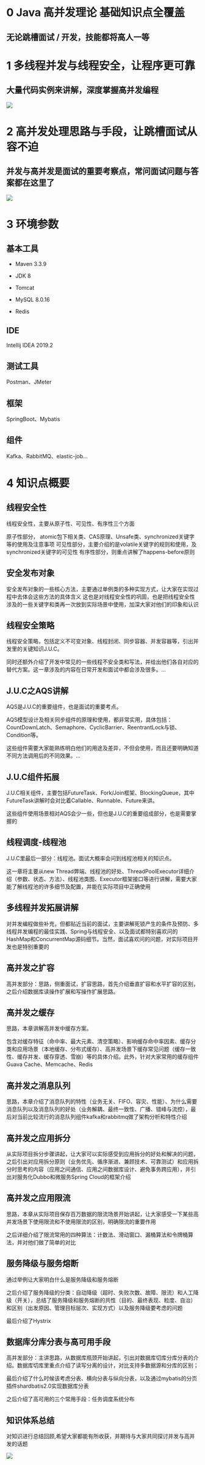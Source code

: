 # 0 Java 高并发理论 基础知识点全覆盖
## 无论跳槽面试 / 开发，技能都将高人一等


# 1 多线程并发与线程安全，让程序更可靠
## 大量代码实例来讲解，深度掌握高并发编程

![](https://upload-images.jianshu.io/upload_images/4685968-6fc1465c0b063ef8.png?imageMogr2/auto-orient/strip%7CimageView2/2/w/1240)

# 2 高并发处理思路与手段，让跳槽面试从容不迫

## 并发与高并发是面试的重要考察点，常问面试问题与答案都在这里了

![](https://upload-images.jianshu.io/upload_images/4685968-7fd306f9bc9b4bec.png?imageMogr2/auto-orient/strip%7CimageView2/2/w/1240)

# 3 环境参数

## 基本工具 

- Maven 3.3.9

- JDK 8

- Tomcat

- MySQL 8.0.16

- Redis 

## IDE
Intellij IDEA 2019.2

## 测试工具 
Postman、JMeter

## 框架 
SpringBoot、Mybatis 

## 组件 
Kafka、RabbitMQ、elastic-job...

# 4 知识点概要

## 线程安全性
线程安全性，主要从原子性、可见性、有序性三个方面

原子性部分，   atomic包下相关类、CAS原理、Unsafe类、synchronized关键字等的使用及注意事项
可见性部分，主要介绍的是volatile关键字的规则和使用，及synchronized关键字的可见性
有序性部分，则重点讲解了happens-before原则

## 安全发布对象
安全发布对象的一些核心方法，主要通过单例类的多种实现方式，让大家在实现过程中去体会这些方法的具体含义
这也是对线程安全性的巩固，也是把线程安全性涉及的一些关键字和类再一次放到实际场景中使用，加深大家对他们的印象和认识

## 线程安全策略
线程安全策略，包括定义不可变对象、线程封闭、同步容器、并发容器等，引出并发里的关键知识J.U.C。

同时还额外介绍了开发中常见的一些线程不安全类和写法，并给出他们各自对应的替代方案。这一章涉及的内容在日常开发和面试中都会涉及很多。...

## J.U.C之AQS讲解
AQS是J.U.C的重要组件，也是面试的重要考点。

AQS模型设计及相关同步组件的原理和使用，都非常实用，具体包括：CountDownLatch、Semaphore、CyclicBarrier、ReentrantLock与锁、Condition等。

这些组件需要大家能熟练明白他们的用途及差异，不但会使用，而且还要明确知道不同方法调用后的不同效果。...

##  J.U.C组件拓展
J.U.C相关组件，主要包括FutureTask、Fork/Join框架、BlockingQueue，其中FutureTask讲解时会对比着Callable、Runnable、Future来讲。

这些组件使用场景相对AQS会少一些，但也是J.U.C的重要组成部分，也是需要掌握的

## 线程调度-线程池
J.U.C里最后一部分：线程池。面试大概率会问到线程池相关的知识点。

这一章将主要从new Thread弊端、线程池的好处、ThreadPoolExecutor详细介绍（参数、状态、方法）、线程池类图、Executor框架接口等进行讲解，需要大家能了解线程池的许多细节及配置，并能在实际项目中正确使用


## 多线程并发拓展讲解
对并发编程做些补充，但都贴近当前的面试，主要讲解死锁产生的条件及预防、多线程并发编程的最佳实践、Spring与线程安全、以及面试都特别喜欢问的HashMap和ConcurrentMap源码细节。当然，面试喜欢问的问题，对实际项目开发也是特别重要的


## 高并发之扩容
高并发部分：思路，侧重面试，扩容思路，首先介绍垂直扩容和水平扩容的区别，之后介绍数据库读操作扩展和写操作扩展思路。

## 高并发之缓存
思路，本章讲解高并发中缓存方案。

包含对缓存特征（命中率、最大元素、清空策略）、影响缓存命中率因素、缓存分类和应用场景（本地缓存、分布式缓存）、高并发场景下缓存常见问题（缓存一致性、缓存并发、缓存穿透、雪崩）等的具体介绍。此外，针对大家常用的缓存组件Guava Cache、Memcache、Redis

## 高并发之消息队列
思路，本章介绍了消息队列的特性（业务无关、FIFO、容灾、性能）、为什么需要消息队列以及消息队列的好处（业务解耦、最终一致性、广播、错峰与流控），最后对当前比较流行的消息队列组件kafka和rabbitmq做了架构分析和特性介绍

## 高并发之应用拆分
从实际项目拆分步骤讲起，让大家可以实际感受到应用拆分的好处和解决的问题，之后引出对应用拆分原则（业务优先、循序渐进、兼顾技术、可靠测试）和应用拆分时思考的内容（应用之间通信、应用之间数据库设计、避免事务跨应用），并引出对服务化Dubbo和微服务Spring Cloud的框架介绍

## 高并发之应用限流
思路，本章从实际项目保存百万数据的限流场景开始讲起，让大家感受一下某些高并发场景下使用限流和不使用限流的区别，明确限流的重要作用

之后详细介绍了限流常用的四种算法：计数法、滑动窗口、漏桶算法和令牌桶算法，并对他们做了简单的对比

## 服务降级与服务熔断
通过举例让大家明白什么是服务降级和服务熔断

之后介绍了服务降级的分类：自动降级（超时、失败次数、故障、限流）和人工降级（开关），总结了服务降级和服务熔断的共性（目的、最终表现、粒度、自治）和区别（出发原因、管理目标层次、实现方式）以及服务降级要考虑的问题

最后介绍了Hystrix

## 数据库分库分表与高可用手段
高并发部分：主讲思路，从数据库瓶颈开始讲起，引出对数据库切库分库分表的介绍。数据库切库里重点介绍了读写分离的设计，对比支持多数据源和分库的区别；

最后介绍了什么时候该考虑分表、横向分表与纵向分表，以及通过mybatis的分页插件shardbatis2.0实现数据库分表

之后介绍了高可用的三个常用手段：任务调度系统分布

## 知识体系总结
对知识进行总结回顾,希望大家都能有所收获，并期待与大家共同探讨并发与高并发的话题

![](https://upload-images.jianshu.io/upload_images/4685968-76a236d781f7dee7.png?imageMogr2/auto-orient/strip%7CimageView2/2/w/1240)
